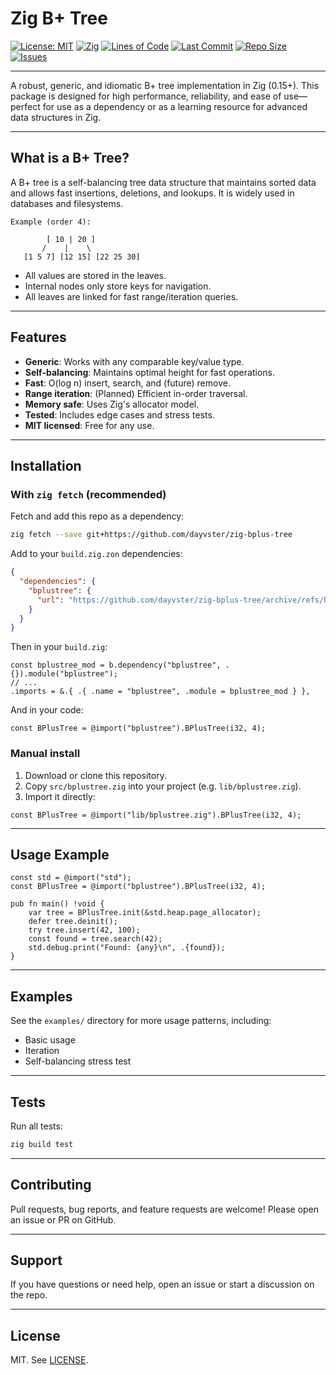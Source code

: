 # Zig B+ Tree

[![License: MIT](https://img.shields.io/badge/License-MIT-yellow.svg)](./LICENSE)
[![Zig](https://img.shields.io/badge/zig-0.15%2B-f7a41d?logo=zig)](https://ziglang.org/)
[![Lines of Code](https://tokei.rs/b1/github.com/dayvster/zig-bplus-tree?category=code)](https://github.com/dayvster/zig-bplus-tree)
[![Last Commit](https://img.shields.io/github/last-commit/dayvster/zig-bplus-tree)](https://github.com/dayvster/zig-bplus-tree)
[![Repo Size](https://img.shields.io/github/repo-size/dayvster/zig-bplus-tree)](https://github.com/dayvster/zig-bplus-tree)
[![Issues](https://img.shields.io/github/issues/dayvster/zig-bplus-tree)](https://github.com/dayvster/zig-bplus-tree/issues)

---

A robust, generic, and idiomatic B+ tree implementation in Zig (0.15+). This package is designed for high performance, reliability, and ease of use—perfect for use as a dependency or as a learning resource for advanced data structures in Zig.

---

## What is a B+ Tree?
A B+ tree is a self-balancing tree data structure that maintains sorted data and allows fast insertions, deletions, and lookups. It is widely used in databases and filesystems.

```
Example (order 4):

        [ 10 | 20 ]
       /    |    \
   [1 5 7] [12 15] [22 25 30]
```
- All values are stored in the leaves.
- Internal nodes only store keys for navigation.
- All leaves are linked for fast range/iteration queries.

---

## Features
- **Generic**: Works with any comparable key/value type.
- **Self-balancing**: Maintains optimal height for fast operations.
- **Fast**: O(log n) insert, search, and (future) remove.
- **Range iteration**: (Planned) Efficient in-order traversal.
- **Memory safe**: Uses Zig's allocator model.
- **Tested**: Includes edge cases and stress tests.
- **MIT licensed**: Free for any use.

---

## Installation

### With `zig fetch` (recommended)

Fetch and add this repo as a dependency:

```sh
zig fetch --save git+https://github.com/dayvster/zig-bplus-tree
```

Add to your `build.zig.zon` dependencies:

```json
{
  "dependencies": {
    "bplustree": {
      "url": "https://github.com/dayvster/zig-bplus-tree/archive/refs/heads/main.zip"
    }
  }
}
```

Then in your `build.zig`:

```zig
const bplustree_mod = b.dependency("bplustree", .{}).module("bplustree");
// ...
.imports = &.{ .{ .name = "bplustree", .module = bplustree_mod } },
```

And in your code:

```zig
const BPlusTree = @import("bplustree").BPlusTree(i32, 4);
```

### Manual install
1. Download or clone this repository.
2. Copy `src/bplustree.zig` into your project (e.g. `lib/bplustree.zig`).
3. Import it directly:
```zig
const BPlusTree = @import("lib/bplustree.zig").BPlusTree(i32, 4);
```

---

## Usage Example
```zig
const std = @import("std");
const BPlusTree = @import("bplustree").BPlusTree(i32, 4);

pub fn main() !void {
    var tree = BPlusTree.init(&std.heap.page_allocator);
    defer tree.deinit();
    try tree.insert(42, 100);
    const found = tree.search(42);
    std.debug.print("Found: {any}\n", .{found});
}
```

---

## Examples
See the `examples/` directory for more usage patterns, including:
- Basic usage
- Iteration
- Self-balancing stress test

---

## Tests
Run all tests:
```sh
zig build test
```

---

## Contributing
Pull requests, bug reports, and feature requests are welcome! Please open an issue or PR on GitHub.

---

## Support
If you have questions or need help, open an issue or start a discussion on the repo.

---

## License
MIT. See [LICENSE](./LICENSE).
